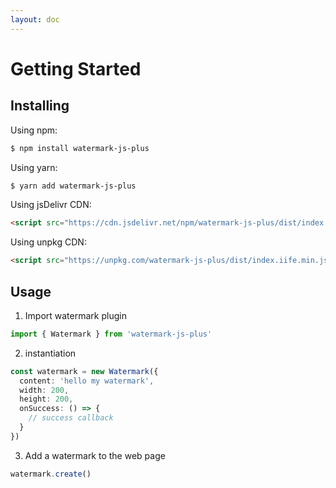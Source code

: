 ```yaml
---
layout: doc
---
```


<el-backtop></el-backtop>

# Getting Started

## Installing

Using npm:

```bash
$ npm install watermark-js-plus
```

[//]: # (Using bower:)

[//]: # ()
[//]: # (```bash)

[//]: # ($ bower install watermark-js-plus)

[//]: # (```)

Using yarn:

```bash
$ yarn add watermark-js-plus
```

Using jsDelivr CDN:

```html
<script src="https://cdn.jsdelivr.net/npm/watermark-js-plus/dist/index.iife.min.js"></script>
```

Using unpkg CDN:

```html
<script src="https://unpkg.com/watermark-js-plus/dist/index.iife.min.js"></script>
```

## Usage

1. Import watermark plugin
```ts
import { Watermark } from 'watermark-js-plus'
```
2. instantiation
```ts
const watermark = new Watermark({
  content: 'hello my watermark',
  width: 200,
  height: 200,
  onSuccess: () => {
    // success callback
  }
})
```
3. Add a watermark to the web page
```ts
watermark.create()
```
